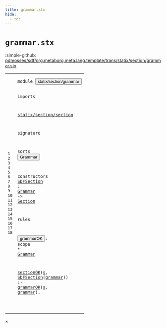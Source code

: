 ```yaml
---
title: grammar.stx
hide:
  - toc
---
```


# `grammar.stx`

:simple-github: [pdmosses/sdf/org.metaborg.meta.lang.template/trans/statix/section/grammar.stx]

[pdmosses/sdf/org.metaborg.meta.lang.template/trans/statix/section/grammar.stx]: https://github.com/pdmosses/sdf/blob/master/org.metaborg.meta.lang.template/trans/statix/section/grammar.stx "The source file on GitHub"

<div class="stx"><table class="highlighttable"><tbody><tr><td class="linenos"><div class="linenodiv"><pre><span></span>1
2
3
4
5
6
7
8
9
10
11
12
13
14
15
16
17
18
</pre></div></td>
<td class="code"><pre><code><span class="keyword">module</span> <button class="modal-open" id="statix/section/grammar_1_8" title="Multi-file references" data-urls="../priority.stx/#statix/section/grammar_5_3 line 5; ../restriction.stx/#statix/section/grammar_5_3 line 5; ../sort.stx/#statix/section/grammar_5_3 line 5; ../start_symbol.stx/#statix/section/grammar_5_3 line 5; ../syntax.stx/#statix/section/grammar_5_3 line 5; ../../main.stx/#statix/section/grammar_9_3 line 9"><span class="token sort_Id">statix/section/grammar</span></button>

<span class="keyword">imports</span>

  <a href="../section.stx/#statix/section/section_1_8" id="statix/section/section_5_3" title="Defined at ../section.stx line 1"><span class="token sort_Id">statix/section/section</span></a>

<span class="keyword">signature</span>

  <span class="keyword">sorts</span> <span class="cons_SortDecl"><button class="modal-open" id="Grammar_9_9" title="Multi-file references" data-urls="#Grammar_12_18 line 12, 16; ../priority.stx/#Grammar_12_48 line 12, 13, 14; ../restriction.stx/#Grammar_11_52 line 11, 12, 13; ../sort.stx/#Grammar_11_33 line 11; ../start_symbol.stx/#Grammar_11_47 line 11, 12, 13; ../syntax.stx/#Grammar_17_57 line 17, 18, 19, 20, 21, 22, 23, 24, 25, 26"><span class="token sort_Id">Grammar</span></button></span>

  <span class="keyword">constructors</span>
    <span class="cons_OpDecl"><a href="#SDFSection_18_16" id="SDFSection_12_5" title="Referenced at line 18"><span class="token sort_Id">SDFSection</span></a> <span class="operator">:</span> <span class="cons_SimpleSort"><a href="#Grammar_9_9" id="Grammar_12_18" title="Defined at line 9"><span class="token sort_Id">Grammar</span></a></span> <span class="operator">-&gt;</span> <span class="cons_SimpleSort"><a href="../section.stx/#Section_5_9" id="Section_12_29" title="Defined at ../section.stx line 5"><span class="token sort_Id">Section</span></a></span></span>

<span class="keyword">rules</span>

  <button class="modal-open" id="grammarOK_16_3" title="Multi-file references" data-urls="#grammarOK_18_40 line 18; ../priority.stx/#grammarOK_38_3 line 38, 39, 40; ../restriction.stx/#grammarOK_22_3 line 22, 23, 24; ../sort.stx/#grammarOK_20_3 line 20; ../start_symbol.stx/#grammarOK_17_3 line 17, 18, 19; ../syntax.stx/#grammarOK_44_3 line 44, 45, 46, 47, 48, 49, 50, 51, 52, 53"><span class="token sort_Id">grammarOK</span></button><span class="operator">:</span> <span class="cons_ScopeSort">scope</span> <span class="operator">*</span> <span class="cons_SimpleSort"><a href="#Grammar_9_9" id="Grammar_16_22" title="Defined at line 9"><span class="token sort_Id">Grammar</span></a></span>

  <a href="../section.stx/#sectionOK_9_3" id="sectionOK_18_3" title="Defined at ../section.stx line 9"><span class="token sort_Id">sectionOK</span></a><span class="operator">(</span><span class="cons_Var"><a href="#s_18_50" id="s_18_13" title="Referenced at line 18"><span class="token sort_Id">s</span></a></span><span class="operator">,</span> <span class="cons_Op"><a href="#SDFSection_12_5" id="SDFSection_18_16" title="Defined at line 12"><span class="token sort_Id">SDFSection</span></a><span class="operator">(</span><span class="cons_Var"><a href="#grammar_18_53" id="grammar_18_27" title="Referenced at line 18"><span class="token sort_Id">grammar</span></a></span>)</span><span class="operator">)</span> <span class="operator">:-</span> <a href="#grammarOK_16_3" id="grammarOK_18_40" title="Defined at line 16"><span class="token sort_Id">grammarOK</span></a><span class="operator">(</span><span class="cons_Var"><a href="#s_18_13" id="s_18_50" title="Defined at line 18"><span class="token sort_Id">s</span></a></span><span class="operator">,</span> <span class="cons_Var"><a href="#grammar_18_27" id="grammar_18_53" title="Defined at line 18"><span class="token sort_Id">grammar</span></a></span><span class="operator">).</span>

</code></pre></td></tr></tbody></table></div>

<div id="modal">
  <div id="modal-content">
    <span id="modal-close">&times;</span>
    <h2 id="modal-h2"></h2>
    <p  id="modal-p"></p>
    <ul id="modal-ul"></ul>
  </div>
</div>
